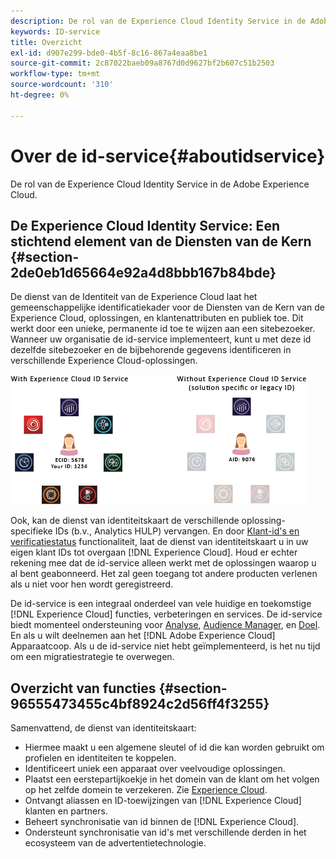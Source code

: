 ```yaml
---
description: De rol van de Experience Cloud Identity Service in de Adobe Experience Cloud.
keywords: ID-service
title: Overzicht
exl-id: d907e299-bde0-4b5f-8c16-867a4eaa8be1
source-git-commit: 2c87022baeb09a8767d0d9627bf2b607c51b2503
workflow-type: tm+mt
source-wordcount: '310'
ht-degree: 0%

---
```


# Over de id-service{#aboutidservice}

De rol van de Experience Cloud Identity Service in de Adobe Experience Cloud.

<!--
mcvid-functionality.xml
-->

## De Experience Cloud Identity Service: Een stichtend element van de Diensten van de Kern {#section-2de0eb1d65664e92a4d8bbb167b84bde}

De dienst van de Identiteit van de Experience Cloud laat het gemeenschappelijke identificatiekader voor de Diensten van de Kern van de Experience Cloud, oplossingen, en klantenattributen en publiek toe. Dit werkt door een unieke, permanente id toe te wijzen aan een sitebezoeker. Wanneer uw organisatie de id-service implementeert, kunt u met deze id dezelfde sitebezoeker en de bijbehorende gegevens identificeren in verschillende Experience Cloud-oplossingen.

![](assets/ecid-new.png)

Ook, kan de dienst van identiteitskaart de verschillende oplossing-specifieke IDs (b.v., Analytics HULP) vervangen. En door [Klant-id&#39;s en verificatiestatus](../reference/authenticated-state.md) functionaliteit, laat de dienst van identiteitskaart u in uw eigen klant IDs tot overgaan [!DNL Experience Cloud]. Houd er echter rekening mee dat de id-service alleen werkt met de oplossingen waarop u al bent geabonneerd. Het zal geen toegang tot andere producten verlenen als u niet voor hen wordt geregistreerd.

De id-service is een integraal onderdeel van vele huidige en toekomstige [!DNL Experience Cloud] functies, verbeteringen en services. De id-service biedt momenteel ondersteuning voor [Analyse](http://www.adobe.com/marketing-cloud/web-analytics.html), [Audience Manager](http://www.adobe.com/marketing-cloud/data-management-platform.html), en [Doel](http://www.adobe.com/marketing-cloud/testing-targeting.html). En als u wilt deelnemen aan het [!DNL Adobe Experience Cloud] Apparaatcoop. Als u de id-service niet hebt geïmplementeerd, is het nu tijd om een migratiestrategie te overwegen.

## Overzicht van functies {#section-96555473455c4bf8924c2d56ff4f3255}

Samenvattend, de dienst van identiteitskaart:

* Hiermee maakt u een algemene sleutel of id die kan worden gebruikt om profielen en identiteiten te koppelen.
* Identificeert uniek een apparaat over veelvoudige oplossingen.
* Plaatst een eerstepartijkoekje in het domein van de klant om het volgen op het zelfde domein te verzekeren. Zie [Experience Cloud](../introduction/cookies.md).
* Ontvangt aliassen en ID-toewijzingen van [!DNL Experience Cloud] klanten en partners.
* Beheert synchronisatie van id binnen de [!DNL Experience Cloud].
* Ondersteunt synchronisatie van id&#39;s met verschillende derden in het ecosysteem van de advertentietechnologie.
